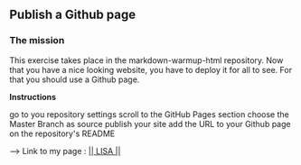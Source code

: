 ## Publish a Github page

### The mission
This exercise takes place in the markdown-warmup-html repository. Now that you have a nice looking website, you have to deploy it for all to see. For that you should use a Github page.

**Instructions**

go to you repository settings
scroll to the GitHub Pages section
choose the Master Branch as source
publish your site
add the URL to your Github page on the repository's README

--> Link to my page : [|| LISA ||](https://liloumazzarisi.github.io/markdown-to-html/)